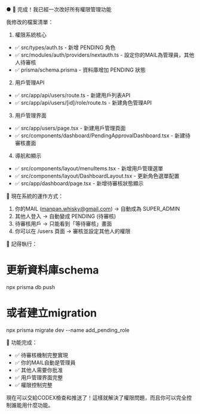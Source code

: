 ● 🎉 完成！我已經一次改好所有權限管理功能

  我修改的檔案清單：

  1. 權限系統核心

  - ✅ src/types/auth.ts - 新增 PENDING 角色
  - ✅ src/modules/auth/providers/nextauth.ts - 設定你的MAIL為管理員，其他人待審核
  - ✅ prisma/schema.prisma - 資料庫增加 PENDING 狀態

  2. 用戶管理API

  - ✅ src/app/api/users/route.ts - 新建用戶列表API
  - ✅ src/app/api/users/[id]/role/route.ts - 新建角色管理API

  3. 用戶管理界面

  - ✅ src/app/users/page.tsx - 新建用戶管理頁面
  - ✅ src/components/dashboard/PendingApprovalDashboard.tsx - 新建待審核畫面

  4. 導航和顯示

  - ✅ src/components/layout/menuItems.tsx - 新增用戶管理選單
  - ✅ src/components/layout/DashboardLayout.tsx - 更新角色選單配置
  - ✅ src/app/dashboard/page.tsx - 新增待審核狀態顯示

  🎯 現在系統的運作方式：

  1. 你的MAIL (manpan.whisky@gmail.com) → 自動成為 SUPER_ADMIN
  2. 其他人登入 → 自動變成 PENDING (待審核)
  3. 待審核用戶 → 只能看到「等待審核」畫面
  4. 你可以在 /users 頁面 → 審核並設定其他人的權限

  🔄 記得執行：

  # 更新資料庫schema
  npx prisma db push

  # 或者建立migration
  npx prisma migrate dev --name add_pending_role

  🎉 功能完成：

  - ✅ 待審核機制完整實現
  - ✅ 你的MAIL自動是管理員
  - ✅ 其他人需要你批准
  - ✅ 用戶管理界面完整
  - ✅ 權限控制完整

  現在可以交給CODEX檢查和推送了！這樣就解決了權限問題，而且你可以完全控制誰能用什麼功能。